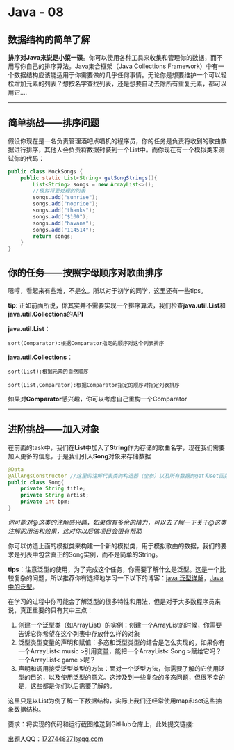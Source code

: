 # Java - 08

## 数据结构的简单了解

​	**排序对Java来说是小菜一碟**。你可以使用各种工具来收集和管理你的数据，而不用写你自己的排序算法。Java集合框架（Java Collections Framework）中有一个数据结构应该能适用于你需要做的几乎任何事情。无论你是想要维护一个可以轻松增加元素的列表？想按名字查找列表，还是想要自动去除所有重复元素，都可以用它....

***

## 简单挑战——排序问题

​	假设你现在是一名负责管理酒吧点唱机的程序员，你的任务是负责将收到的歌曲数据进行排序，其他人会负责将数据封装到一个List中。而你现在有一个模拟类来测试你的代码：

~~~java
public class MockSongs {
    public static List<String> getSongStrings(){
        List<String> songs = new ArrayList<>();
        //模拟将要处理的列表
        songs.add("sunrise");
        songs.add("noprice");
        songs.add("thanks");
        songs.add("$100");
        songs.add("havana");
        songs.add("114514");
        return songs;
    }
}
~~~

## **你的任务——按照字母顺序对歌曲排序**

​	嗯哼，看起来有些难，不是么。所以对于初学的同学，这里还有一些tips。

**tip**:	正如前面所说，你其实并不需要实现一个排序算法，我们检查**java.util.List**和**java.util.Collections**的**API**

**java.util.List**：

~~~
sort(Comparator):根据Comparator指定的顺序对这个列表排序
~~~

**java.util.Collections**：

~~~
sort(List):根据元素的自然顺序
~~~

~~~
sort(List,Comparator):根据Comparator指定的顺序对指定列表排序
~~~

​	如果对**Comparator**感兴趣，你可以考虑自己重构一个Comparator

***

## 进阶挑战——加入对象

​	在前面的task中，我们在**List**中加入了**String**作为存储的歌曲名字，现在我们需要加入更多的信息，于是我们引入**Song**对象来存储数据

~~~java
@Data
@AllArgsConstructor	//这里的注解代表类的构造器（全参）以及所有数据的get和set函数,建议自己写代码实现构造器和get
public class Song{
    private String title;
    private String artist;
    private int bpm;
}
~~~

*你可能对@这类的注解感兴趣，如果你有多余的精力，可以去了解一下关于@这类注解的用法和效果，这对你以后做项目会很有帮助*

​	你可以仿造上面的模拟类来构建一个新的模拟类，用于模拟歌曲的数据，我们的要求是列表中包含真正的Song实例，而不是简单的String。

​	**tips**：注意泛型的使用，为了完成这个任务，你需要了解什么是泛型。这是一个比较复杂的问题，所以推荐你有选择地学习一下以下的博客：[java 泛型详解](https://www.cnblogs.com/coprince/p/8603492.html)，[Java 中的泛型](https://blog.csdn.net/weixin_45395059/article/details/126006369)。

​	在学习的过程中你可能会了解泛型的很多特性和用法，但是对于大多数程序员来说，真正重要的只有其中三点：

1. 创建一个泛型类（如ArrayList）的实例：创建一个ArrayList的时候，你需要告诉它你希望在这个列表中存放什么样的对象
2. 泛型类型变量的声明和赋值：多态和泛型类型的结合是怎么实现的，如果你有一个ArrayList< music >引用变量，能把一个ArrayList< Song >赋给它吗？一个ArrayList< game >呢？
3. 声明和调用接受泛型类型的方法：面对一个泛型方法，你需要了解的它使用泛型的目的，以及使用泛型的意义。这涉及到一些复杂的多态问题，但很不幸的是，这些都是你们以后需要了解的。

这里只是以List为例了解一下数据结构，实际上我们还经常使用map和set这些抽象数据结构。

要求：将实现的代码和运行截图推送到GitHub仓库上，此处提交链接:

出题人QQ：1727448271@qq.com